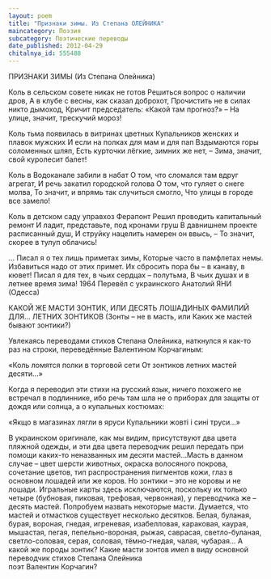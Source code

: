 ```yaml
---
layout: poem
title: "Признаки зимы. Из Степана ОЛЕЙНИКА"
maincategory: Поэзия
subcategory: Поэтические переводы
date_published: 2012-04-29
chitalnya_id: 555488
---
```




ПРИЗНАКИ ЗИМЫ
(Из Степана Олейника)

Коль в сельском совете никак не готов
Решиться вопрос о наличии дров,
А в клубе с весны, как сказал доброхот,
Прочистить не в силах никто дымоход,
Кричит председатель: «Какой там прогноз?» – 
На улице, значит, трескучий мороз!

Коль тьма появилась в витринах цветных
Купальников женских и плавок мужских
И если на полках для мам и для пап
Вздымаются горы соломенных шляп,
Есть курточки лёгкие, зимних же нет, – 
Зима, значит, свой куролесит балет!

Коль в Водоканале забили в набат
О том, что сломался там вдруг агрегат,
И речь закатил городской голова
О том, что гуляет о снеге молва,
То значит, и впрямь так случиться смогло,
Что улицы в городе все замело!

Коль в детском саду управхоз Ферапонт
Решил проводить капитальный ремонт
И ладит, представьте, под кронами груш
В давнишнем проекте расписанный душ,
И струйку нацелить намерен он ввысь, – 
То значит, скорее в тулуп облачись!

… Писал я о тех лишь приметах зимы,
Которые часто в памфлетах немы.
Избавиться надо от этих примет.
Их сбросить пора бы – в канаву, в кювет!
Писал я для тех, в чьих сердцах – полутьма,
В чьих душах и в летнее время зима!
1964
Перевёл с украинского Анатолий ЯНИ (Одесса)


КАКОЙ ЖЕ МАСТИ ЗОНТИК, 
ИЛИ ДЕСЯТЬ ЛОШАДИНЫХ ФАМИЛИЙ ДЛЯ... 
ЛЕТНИХ ЗОНТИКОВ 
(Зонты – не в масть, или Каких же мастей бывают зонтики?)

 Увлекаясь переводами стихов Степана Олейника, 
наткнулся я как-то раз на строки, переведённые 
Валентином Корчагиным:
 
«Коль ломятся полки в торговой сети
                                                                                                                 От зонтиков летних мастей десяти...»

Когда я переводил эти стихи на русский язык, 
ничего похожего не встречал в подлиннике, 
ибо речь там шла не о приборах для защиты 
от дождя или солнца, а о купальных костюмах:

«Якщо в магазинах лягли в яруси                                                   Купальники жовті і сині труси...»

В украинском оригинале, как мы видим, 
присутствуют два цвета пляжной одежды, 
и эти два цвета переводчик решил передать 
при помощи каких-то неназванных им десяти 
мастей...Масть в данном случае – цвет 
шерсти животных, окраска волосяного покрова, 
сочетание цветов, тип распространения пигментов 
кожи, глаз в основном лошадей или же коров. 
Но зонтики – это не коровы и не лошади. 
Игральные карты здесь исключаются, поскольку 
их только четыре (бубновая, пиковая, трефовая, 
червонная),  у переводчика же – десять мастей. 
Попробуем назвать некоторые масти.  Думается, 
что мастей и отмастков существует несколько 
десятков. Белая, буланая, бурая, вороная, гнедая, 
игреневая, изабелловая, караковая, каурая, мышастая, 
пегая, пепельно-вороная, рыжая, саврасая, светло-буланая, 
светло-соловая, серая, соловая, тёмно-гнедая, чалая, чубарая... 
А какой же породы зонтик? Какие масти зонтов имел в виду 
основной переводчик стихов Степана Олейника  
поэт Валентин Корчагин?






